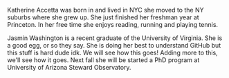 Katherine Accetta was born in and lived in NYC she moved to the NY suburbs where she grew up. She just finished her freshman year at Princeton. In her free time she enjoys reading, running and playing tennis.

Jasmin Washington is a recent graduate of the University of Virginia. She is a good egg, or so they say. She is doing her best to understand GitHub but this stuff is hard dude idk. We will see how this goes! Adding more to this, we'll see how it goes. Next fall she will be started a PhD program at University of Arizona Steward Observatory.

